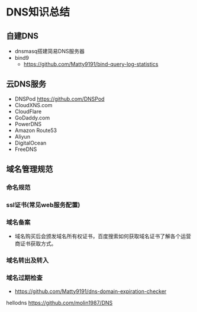 # DNS知识总结
## 自建DNS
- dnsmasq搭建简易DNS服务器
- bind9
  - https://github.com/Matty9191/bind-query-log-statistics

## 云DNS服务
- DNSPod https://github.com/DNSPod
- CloudXNS.com
- CloudFlare
- GoDaddy.com
- PowerDNS
- Amazon Route53
- Aliyun
- DigitalOcean
- FreeDNS

## 域名管理规范
### 命名规范
### ssl证书(常见web服务配置)
### 域名备案
- 域名购买后会颁发域名所有权证书，百度搜索如何获取域名证书了解各个运营商证书获取方式。

### 域名转出及转入
### 域名过期检查
- https://github.com/Matty9191/dns-domain-expiration-checker


hellodns
https://github.com/molin1987/DNS
